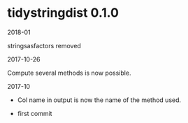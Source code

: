 # tidystringdist 0.1.0

2018-01

stringsasfactors removed

2017-10-26

Compute several methods is now possible. 

2017-10 

- Col name in output is now the name of the method used. 

* first commit



